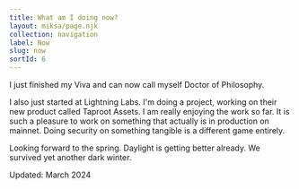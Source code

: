 ```yaml
---
title: What am I doing now?
layout: miksa/page.njk
collection: navigation
label: Now
slug: now
sortId: 6
---
```


I just finished my Viva and can now call myself Doctor of Philosophy.

I also just started at Lightning Labs. I'm doing a project, working on their new product called Taproot Assets. I am really enjoying the work so far. It is such a pleasure to work on something that actually is in production on mainnet. Doing security on something tangible is a different game entirely.

Looking forward to the spring. Daylight is getting better already. We survived yet another dark winter.

Updated: March 2024